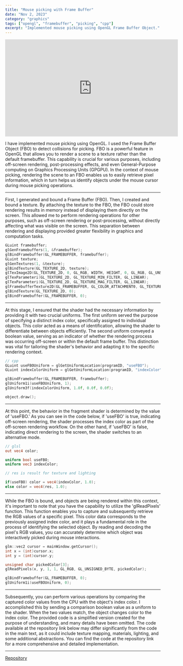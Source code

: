 ```yaml
---
title: "Mouse picking with Frame Buffer"
date: "Nov 2, 2023"
category: "graphics"
tags: ["opengl", "framebuffer", "picking", "cpp"]
excerpt: "Implemented mouse picking using OpenGL Frame Buffer Object."
---
```


<iframe width="560" height="315" src="https://www.youtube.com/embed/9DOjirWzVe4?si=MsVCXpoV4rfBZ4qR" title="YouTube video player" frameborder="0" allow="accelerometer; autoplay; clipboard-write; encrypted-media; gyroscope; picture-in-picture; web-share" allowfullscreen></iframe>

I have implemented mouse picking using OpenGL. I used the Frame Buffer Object (FBO) to detect collisions for picking. FBO is a powerful feature in OpenGL that allows you to render a scene to a texture rather than the default framebuffer. This capability is crucial for various purposes, including off-screen rendering, post-processing effects, and even General-Purpose computing on Graphics Processing Units (GPGPU). In the context of mouse picking, rendering the scene to an FBO enables us to easily retrieve pixel information, which in turn helps us identify objects under the mouse cursor during mouse picking operations.

---

First, I generated and bound a Frame Buffer (FBO). Then, I created and bound a texture. By attaching the texture to the FBO, the FBO could store rendering results in memory instead of displaying them directly on the screen. This allowed me to perform rendering operations for other purposes, such as off-screen rendering or post-processing, without directly affecting what was visible on the screen. This separation between rendering and displaying provided greater flexibility in graphics and computation tasks.

```cpp
GLuint framebuffer;
glGenFramebuffers(1, &framebuffer);
glBindFramebuffer(GL_FRAMEBUFFER, framebuffer);
GLuint texture;
glGenTextures(1, &texture);
glBindTexture(GL_TEXTURE_2D, texture);
glTexImage2D(GL_TEXTURE_2D, 0, GL_RGB, WIDTH, HEIGHT, 0, GL_RGB, GL_UNSIGNED_BYTE, NULL);
glTexParameteri(GL_TEXTURE_2D, GL_TEXTURE_MIN_FILTER, GL_LINEAR);
glTexParameteri(GL_TEXTURE_2D, GL_TEXTURE_MAG_FILTER, GL_LINEAR);
glFramebufferTexture2D(GL_FRAMEBUFFER, GL_COLOR_ATTACHMENT0, GL_TEXTURE_2D, texture, 0);
glBindTexture(GL_TEXTURE_2D, 0);
glBindFramebuffer(GL_FRAMEBUFFER, 0);

```

---

At this stage, I ensured that the shader had the necessary information by providing it with two crucial uniforms. The first uniform served the purpose of specifying a distinct index color, specifically assigned to individual objects. This color acted as a means of identification, allowing the shader to differentiate between objects efficiently. The second uniform conveyed a boolean value, serving as an indicator of whether the rendering process was occurring off-screen or within the default frame buffer. This distinction was vital for tailoring the shader's behavior and adapting it to the specific rendering context.

```cpp
// cpp
GLuint useFBOUniform = glGetUniformLocation(programID, "useFBO");
GLuint indexColorUniform = glGetUniformLocation(programID, "indexColor");

glBindFramebuffer(GL_FRAMEBUFFER, framebuffer);
glUniform1i(useFBOUniform, 1);
glUniform3f(indexColorUniform, 1.0f, 0.0f, 0.0f);

object.draw();
```

---

At this point, the behavior in the fragment shader is determined by the value of 'useFBO.' As you can see in the code below, if 'useFBO' is true, indicating off-screen rendering, the shader processes the index color as part of the off-screen rendering workflow. On the other hand, if 'useFBO' is false, indicating direct rendering to the screen, the shader switches to an alternative mode.

```glsl
// glsl
out vec4 color;

uniform bool useFBO;
uniform vec3 indexColor;

// res is result for texture and lighting

if(useFBO) color = vec4(indexColor, 1.0);
else color = vec4(res, 1.0);
```

---

While the FBO is bound, and objects are being rendered within this context, it's important to note that you have the capability to utilize the 'glReadPixels' function. This function enables you to capture and subsequently retrieve the RGB values of a specific pixel. This color data corresponds to the previously assigned index color, and it plays a fundamental role in the process of identifying the selected object. By reading and decoding the pixel's RGB values, you can accurately determine which object was interactively picked during mouse interactions.

```cpp
glm::vec2 cursor = mainWindow.getCursor();
int x = (int)cursor.x;
int y = (int)cursor.y;

unsigned char pickedColor[3];
glReadPixels(x, y, 1, 1, GL_RGB, GL_UNSIGNED_BYTE, pickedColor);

glBindFramebuffer(GL_FRAMEBUFFER, 0);
glUniform1i(useFBOUniform, 0);
```

---

Subsequently, you can perform various operations by comparing the captured color values from the CPU with the object's index color. I accomplished this by sending a comparison boolean value as a uniform to the shader. When the two values match, the object changes color to the index color. The provided code is a simplified version created for the purpose of understanding, and many details have been omitted. The code available at the repository link below may differ significantly from the code in the main text, as it could include texture mapping, materials, lighting, and some additional abstractions. You can find the code at the repository link for a more comprehensive and detailed implementation.

---

[Repository](https://github.com/waynechoidev/mouse-picking-frame-buffer/)

